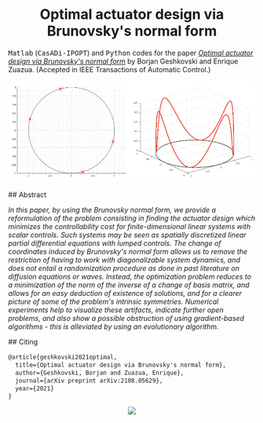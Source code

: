 
<!-- Title -->
<h1 align="center">
  Optimal actuator design via Brunovsky's normal form
</h1>

<tt>Matlab</tt> (<tt>CasADi-IPOPT</tt>) and <tt>Python</tt> codes for the paper 
[*Optimal actuator design via Brunovsky's normal form*](https://arxiv.org/abs/2108.05629) by Borjan Geshkovski and Enrique Zuazua. (Accepted in IEEE Transactions of Automatic Control.)

<p align="center">
  <img src="figures/readme.png" width="750"/>
</p>

## Abstract 

*In this paper, by using the Brunovsky normal form, we provide a reformulation of the problem consisting in finding the actuator design which minimizes the controllability cost for finite-dimensional linear systems with scalar controls. Such systems may be seen as spatially discretized linear partial differential equations with lumped controls. The change of coordinates induced by Brunovsky's normal form allows us to remove the restriction of having to work with diagonalizable system dynamics, and does not entail a randomization procedure as done in past literature on diffusion equations or waves. Instead, the optimization problem reduces to a minimization of the norm of the inverse of a change of basis matrix, and allows for an easy deduction of existence of solutions, and for a clearer picture of some of the problem's intrinsic symmetries. Numerical experiments help to visualize these artifacts, indicate further open problems, and also show a possible obstruction of using gradient-based algorithms - this is alleviated by using an evolutionary algorithm.*

## Citing

```
@article{geshkovski2021optimal,
  title={Optimal actuator design via Brunovsky's normal form},
  author={Geshkovski, Borjan and Zuazua, Enrique},
  journal={arXiv preprint arXiv:2108.05629},
  year={2021}
}
```

<p align="center">
  <img src="https://zenodo.org/badge/DOI/10.48550/arXiv.2108.05629.svg" link="https://arxiv.org/abs/2108.05629">
</p>
